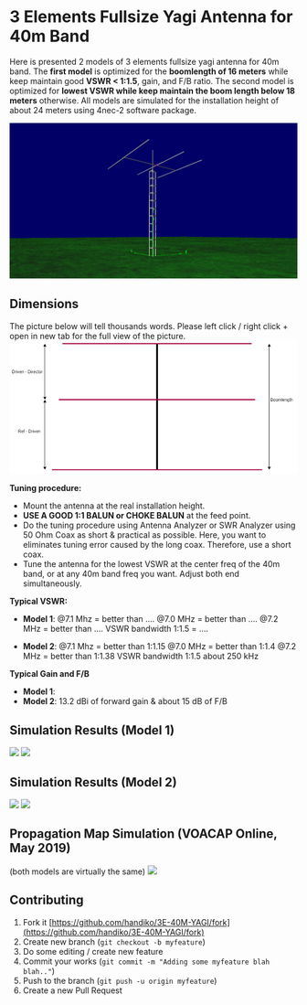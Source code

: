 # 3 Elements Fullsize Yagi Antenna for 40m Band
Here is presented 2 models of 3 elements fullsize yagi antenna for 40m band.
The **first model** is optimized for the **boomlength of 16 meters** while keep maintain good **VSWR < 1:1.5**, gain, and F/B ratio. The second model is optimized for **lowest VSWR while keep maintain the boom length below 18 meters** otherwise. All models are simulated for the installation height of about 24 meters using 4nec-2 software package.

![](./panoramic.png)

## Dimensions
The picture below will tell thousands words. Please left click / right click + open in new tab for the full view of the picture.
![](./yagi-diagram.png)

**Tuning procedure:**
* Mount the antenna at the real installation height.
* **USE A GOOD 1:1 BALUN or CHOKE BALUN** at the feed point.
* Do the tuning procedure using Antenna Analyzer or SWR Analyzer using 50 Ohm Coax as short & practical as possible. Here, you want to eliminates tuning error caused by the long coax. Therefore, use a short coax.
* Tune the antenna for the lowest VSWR at the center freq of the 40m band, or at any 40m band freq you want. Adjust both end simultaneously.

**Typical VSWR:**
* **Model 1**:
  @7.1 Mhz = better than ....
  @7.0 MHz = better than ....
  @7.2 MHz = better than ....
  VSWR bandwidth 1:1.5 = .... 

* **Model 2**: 
  @7.1 Mhz = better than 1:1.15
  @7.0 MHz = better than 1:1.4
  @7.2 MHz = better than 1:1.38
  VSWR bandwidth 1:1.5 about 250 kHz

**Typical Gain and F/B**
* **Model 1**: 
* **Model 2**: 13.2 dBi of forward gain & about 15 dB of F/B 

## Simulation Results (Model 1)
![](./VSWR15.png)
![](./patt15.png)

## Simulation Results (Model 2)
![](./VSWR10.png)
![](./patt10.png)

## Propagation Map Simulation (VOACAP Online, May 2019)
(both models are virtually the same)
![](./prop15peak.png)

## Contributing
1. Fork it [https://github.com/handiko/3E-40M-YAGI/fork](https://github.com/handiko/3E-40M-YAGI/fork)
2. Create new branch (`git checkout -b myfeature`)
3. Do some editing / create new feature
4. Commit your works (`git commit -m "Adding some myfeature blah blah.."`)
5. Push to the branch (`git push -u origin myfeature`)
6. Create a new Pull Request

